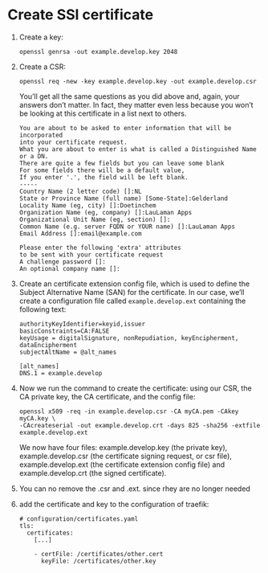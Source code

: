 # Create SSl certificate

1. Create a key: 

	```
	openssl genrsa -out example.develop.key 2048
	```
2. Create a CSR:

	```
	openssl req -new -key example.develop.key -out example.develop.csr

	```
	
	You’ll get all the same questions as you did above and, again, your answers don’t matter. In fact, they matter even less because you won’t be looking at this certificate in a list next to others.

	```
	You are about to be asked to enter information that will be incorporated
	into your certificate request.
	What you are about to enter is what is called a Distinguished Name or a DN.
	There are quite a few fields but you can leave some blank
	For some fields there will be a default value,
	If you enter '.', the field will be left blank.
	-----
	Country Name (2 letter code) []:NL
	State or Province Name (full name) [Some-State]:Gelderland
	Locality Name (eg, city) []:Doetinchem
	Organization Name (eg, company) []:LauLaman Apps
	Organizational Unit Name (eg, section) []:
	Common Name (e.g. server FQDN or YOUR name) []:LauLaman Apps
	Email Address []:email@example.com
	
	Please enter the following 'extra' attributes
	to be sent with your certificate request
	A challenge password []:
	An optional company name []:
	```
	
3. Create an certificate extension config file, which is used to define the Subject Alternative Name (SAN) for the certificate. In our case, we’ll create a configuration file called `example.develop.ext` containing the following text:

	```
	authorityKeyIdentifier=keyid,issuer
	basicConstraints=CA:FALSE
	keyUsage = digitalSignature, nonRepudiation, keyEncipherment, dataEncipherment
	subjectAltName = @alt_names
	
	[alt_names]
	DNS.1 = example.develop
	```

4. Now we run the command to create the certificate: using our CSR, the CA private key, the CA certificate, and the config file:
	
	```
	openssl x509 -req -in example.develop.csr -CA myCA.pem -CAkey myCA.key \
	-CAcreateserial -out example.develop.crt -days 825 -sha256 -extfile example.develop.ext
	```
	
	We now have four files: example.develop.key (the private key), example.develop.csr (the certificate signing request, or csr file), example.develop.ext (the certificate extension config file) and example.develop.crt (the signed certificate). 

5. You can no remove the .csr and .ext. since rhey are no longer needed

6. add the certificate and key to the configuration of traefik:
	
	```
	# configuration/certificates.yaml
	tls:
	  certificates:
	    [...]
	
	    - certFile: /certificates/other.cert
	      keyFile: /certificates/other.key
	```
